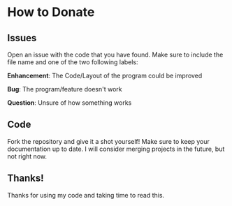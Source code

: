 # How to Donate

## Issues

Open an issue with the code that you have found. Make sure to include the file name and one of the two following labels:


__Enhancement__: The Code/Layout of the program could be improved


__Bug__: The program/feature doesn't work


__Question__: Unsure of how something works

## Code

Fork the repository and give it a shot yourself! Make sure to keep your documentation up to date. I will consider merging projects in the future, but not right now.

## Thanks!

Thanks for using my code and taking time to read this.